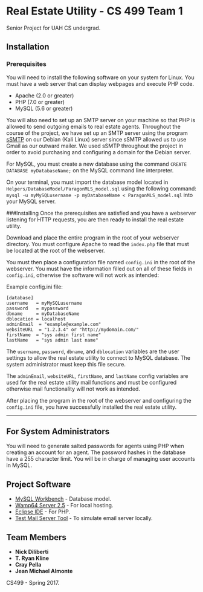 # Real Estate Utility - CS 499 Team 1
Senior Project for UAH CS undergrad. 

## Installation

### Prerequisites
You will need to install the following software on your system for Linux. You must have a web server that can display webpages and execute PHP code.  

* Apache (2.0 or greater)
* PHP (7.0 or greater)
* MySQL (5.6 or greater) 

You will also need to set up an SMTP server on your machine so that PHP is allowed to send outgoing emails to real estate agents. Throughout the course of the project, we have set up an SMTP server using the program [sSMTP](https://wiki.debian.org/sSMTP) on our Debian (Kali Linux) server since sSMTP allowed us to use Gmail as our outward mailer. We used sSMTP throughout the project in order to avoid purchasing and configuring a domain for the Debian server. 


For MySQL, you must create a new database using the command ```CREATE DATABASE myDatabaseName;``` on the MySQL command line interpreter. 

On your terminal, you must import the database model located in ```Helpers/DatabaseModel/ParagonMLS_model.sql``` using the following command: ``` mysql -u myMySQLusername -p myDatabaseName < ParagonMLS_model.sql``` into your MySQL server.


###Installing
Once the prerequisites are satisfied and you have a webserver listening for HTTP requests, you are then ready to install the real estate utility. 

Download and place the entire program in the root of your webserver directory. You must configure Apache to read the ```index.php``` file that must be located at the root of the webserver.  

You must then place a configuration file named ```config.ini``` in the root of the webserver. You must have the information filled out on all of these fields in ```config.ini```, otherwise the software will not work as intended:

Example config.ini file:
```
[database]
username   = myMySQLusername
password   = mypassword
dbname     = myDatabaseName
dblocation = localhost
adminEmail  = "example@example.com"
websiteURL  = "1.2.3.4" or "http://mydomain.com/"
firstName  = "sys admin first name"
lastName   = "sys admin last name"

```

The ```username```, ```password```, ```dbname```, and ```dblocation``` variables are the user settings to allow the real estate utility to connect to MySQL database. The system administrator must keep this file secure. 

The ```adminEmail```, ```websiteURL```, ```firstName```, and ```lastName``` config variables are used for the real estate utility mail functions and must be configured otherwise mail functionality will not work as intended.

After placing the program in the root of the webserver and configuring the ```config.ini``` file, you have successfully installed the real estate utility. 

-------------
## For System Administrators
You will need to generate salted passwords for agents using PHP when creating an account for an agent. The password hashes in the database have a 255 character limit. You will be in charge of managing user accounts in MySQL. 
 
## Project Software
* [MySQL Workbench](http://dev.mysql.com/downloads/workbench/) - Database model.
* [Wamp64 Server 2.5](https://sourceforge.net/projects/wampserver/files/WampServer%202/Wampserver%202.5/) - For local hosting.
* [Eclipse IDE](https://eclipse.org/downloads/packages/eclipse-php-developers/neon2) - For PHP.
* [Test Mail Server Tool](http://www.toolheap.com/test-mail-server-tool/) - To simulate email server locally. 

## Team Members
* **Nick Diliberti**
* **T. Ryan Kline**
* **Cray Pella**
* **Jean Michael Almonte**

CS499 - Spring 2017. 
